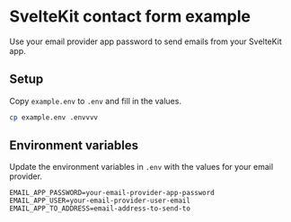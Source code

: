 # SvelteKit contact form example

Use your email provider app password to send emails from your
SvelteKit app.

## Setup

Copy `example.env` to `.env` and fill in the values.

```bash
cp example.env .envvvv
```

## Environment variables

Update the environment variables in `.env` with the values for your
email provider.

```
EMAIL_APP_PASSWORD=your-email-provider-app-password
EMAIL_APP_USER=your-email-provider-user-email
EMAIL_APP_TO_ADDRESS=email-address-to-send-to
```
